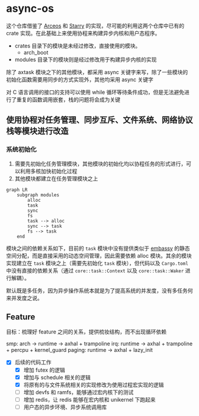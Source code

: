 # async-os

这个仓库借鉴了 [Arceos](https://github.com/arceos-org/arceos) 和 [Starry](https://github.com/Starry-OS/Starry) 的实现，尽可能的利用这两个仓库中已有的 crate 实现。在此基础上来使用协程来构建异步内核和用户态程序。

- crates 目录下的模块是未经过修改，直接使用的模块。
    - arch_boot
- modules 目录下的模块则是经过修改用于构建异步内核的实现

除了 axtask 模块之下的其他模块，都采用 async 关键字来写，除了一些模块的初始化函数需要用同步的方式实现外，其他均采用 async 关键字

对 C 语言调用的接口的支持可以使用 while 循环等待条件成功，但是无法避免进行了重复的函数调用嵌套，栈的问题将会成为关键

## 使用协程对任务管理、同步互斥、文件系统、网络协议栈等模块进行改造

### 系统初始化

1. 需要先初始化任务管理模块，其他模块的初始化均以协程任务的形式进行，可以利用多核加快初始化过程
2. 其他模块都建立在任务管理模块之上

```mermaid
graph LR
    subgraph modules
        alloc
        task
        sync
        fs
        task --> alloc
        sync --> task
        fs --> task
    end
```

模块之间的依赖关系如下，目前的 `task` 模块中没有提供类似于 [embassy](https://github.com/embassy-rs/embassy) 的静态空间分配，而是直接采用的动态空间管理，因此需要依赖 alloc 模块。其余的模块实现建立在 `task` 模块之上（需要先初始化 `task` 模块），但代码以及 `Cargo.toml` 中没有直接的依赖关系（通过 `core::task::Context` 以及 `core::task::Waker` 进行解耦）。


默认既是多任务，因为异步操作系统本就是为了提高系统的并发度，没有多任务何来并发度之说。

## Feature

目标：梳理好 feature 之间的关系，提供梳妆结构，而不出现循环依赖

smp:
    arch -> runtime -> axhal + trampoline
irq:
    runtime -> axhal + trampoline + percpu + kernel_guard
paging:
    runtime -> axhal + lazy_init

- [x] 后续的代码工作
  - [x] 增加 futex 的逻辑
  - [x] 增加与 schedule 相关的逻辑
  - [x] 将原有的与文件系统相关的实现修改为使用过程宏实现的逻辑
  - [ ] 增加 devfs 和 ramfs，能够通过宏内核下的测试
  - [ ] 增加 redis，让 redis 能够在宏内核和 unikernel 下跑起来
  - [ ] 用户态的异步环境、异步系统调用库